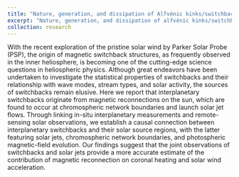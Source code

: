 ```yaml
---
title: "Nature, generation, and dissipation of Alfvénic kinks/switchbacks "
excerpt: "Nature, generation, and dissipation of alfvénic kinks/switchbacks observed by parker solar probe and wind<br/><img src='/files/switchback_and_solar_jets.png'>"
collection: research
---
```


With the recent exploration of the pristine solar wind by Parker Solar Probe (PSP), the origin of magnetic switchback structures, as frequently observed in the inner heliosphere, is becoming one of the cutting-edge science questions in heliospheric physics. Although great endeavors have been undertaken to investigate the statistical properties of switchbacks and their relationship with wave modes, stream types, and solar activity, the sources of switchbacks remain elusive. Here we report that interplanetary switchbacks originate from magnetic reconnections on the sun, which are found to occur at chromospheric network boundaries and launch solar jet flows. Through linking in-situ interplanetary measurements and remote-sensing solar observations, we establish a causal connection between interplanetary switchbacks and their solar source regions, with the latter featuring solar jets, chromospheric network boundaries, and photospheric magnetic-field evolution. Our findings suggest that the joint observations of switchbacks and solar jets provide a more accurate estimate of the contribution of magnetic reconnection on coronal heating and solar wind acceleration.
